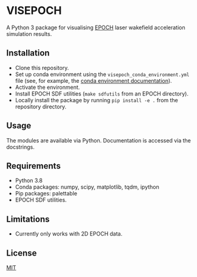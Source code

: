 # VISEPOCH

A Python 3 package for visualising [EPOCH](https://github.com/Warwick-Plasma/epoch) laser wakefield acceleration simulation results.

## Installation
- Clone this repository.
- Set up conda environment using the `visepoch_conda_environment.yml` file (see, for example, the [conda environment documentation](https://conda.io/projects/conda/en/latest/user-guide/tasks/manage-environments.html#creating-an-environment-from-an-environment-yml-file)).
- Activate the environment.
- Install EPOCH SDF utilities (`make sdfutils` from an EPOCH directory).
- Locally install the package by running `pip install -e .` from the repository directory.

## Usage
The modules are available via Python. Documentation is accessed via the docstrings.

## Requirements
- Python 3.8
- Conda packages: numpy, scipy, matplotlib, tqdm, ipython
- Pip packages: palettable
- EPOCH SDF utilities.

## Limitations
- Currently only works with 2D EPOCH data.

## License
[MIT](https://choosealicense.com/licenses/mit/)